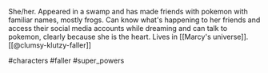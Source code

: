 She/her. Appeared in a swamp and has made friends with pokemon with familiar names, mostly frogs. Can know what's happening to her friends and access their social media accounts while dreaming and can talk to pokemon, clearly because she is the heart. Lives in [[Marcy's universe]]. [[@clumsy-klutzy-faller]]

#characters #faller #super_powers 